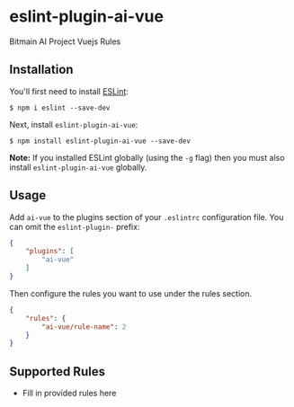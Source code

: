 # eslint-plugin-ai-vue

Bitmain AI Project Vuejs Rules

## Installation

You'll first need to install [ESLint](http://eslint.org):

```
$ npm i eslint --save-dev
```

Next, install `eslint-plugin-ai-vue`:

```
$ npm install eslint-plugin-ai-vue --save-dev
```

**Note:** If you installed ESLint globally (using the `-g` flag) then you must also install `eslint-plugin-ai-vue` globally.

## Usage

Add `ai-vue` to the plugins section of your `.eslintrc` configuration file. You can omit the `eslint-plugin-` prefix:

```json
{
    "plugins": [
        "ai-vue"
    ]
}
```


Then configure the rules you want to use under the rules section.

```json
{
    "rules": {
        "ai-vue/rule-name": 2
    }
}
```

## Supported Rules

* Fill in provided rules here





